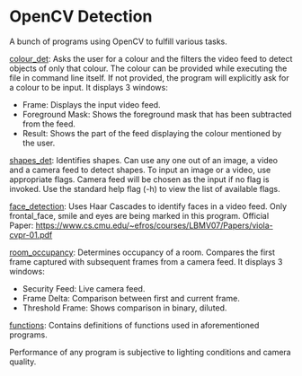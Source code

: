 # OpenCV Detection

A bunch of programs using OpenCV to fulfill various tasks.

[colour_det](https://github.com/asterisk-bhanu/opencv-detection/blob/master/colour_det.py): Asks the user for a colour and the filters the video feed to detect objects of only that colour.
The colour can be provided while executing the file in command line itself. If not provided, the program will explicitly ask for a colour to be input.
It displays 3 windows: 
 * Frame: Displays the input video feed.
 * Foreground Mask: Shows the foreground mask that has been subtracted from the feed.
 * Result: Shows the part of the feed displaying the colour mentioned by the user.
 
[shapes_det](https://github.com/asterisk-bhanu/opencv-detection/blob/master/shapes_det.py): Identifies shapes.
Can use any one out of an image, a video and a camera feed to detect shapes.
To input an image or a video, use appropriate flags. Camera feed will be chosen as the input if no flag is invoked.
Use the standard help flag (-h) to view the list of available flags.

[face_detection](https://github.com/asterisk-bhanu/opencv-detection/blob/master/face_detection.py): Uses Haar Cascades to identify faces in a video feed.
Only frontal_face, smile and eyes are being marked in this program.
Official Paper: https://www.cs.cmu.edu/~efros/courses/LBMV07/Papers/viola-cvpr-01.pdf

[room_occupancy](https://github.com/asterisk-bhanu/opencv-detection/blob/master/room_occupancy.py): Determines occupancy of a room.
Compares the first frame captured with subsequent frames from a camera feed. 
It displays 3 windows:
* Security Feed: Live camera feed.
* Frame Delta: Comparison between first and current frame.
* Threshold Frame: Shows comparison in binary, diluted.

[functions](https://github.com/asterisk-bhanu/opencv-detection/blob/master/functions.py): Contains definitions of functions used in aforementioned programs.

Performance of any program is subjective to lighting conditions and camera quality.
